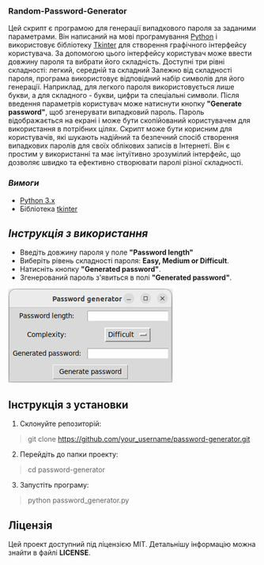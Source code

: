 ### Random-Password-Generator
Цей скрипт є програмою для генерації випадкового пароля за заданими параметрами. Він написаний на мові програмування [Python](https://www.python.org/downloads/) і використовує бібліотеку [Tkinter](https://docs.python.org/uk/3/library/tkinter.html) для створення графічного інтерфейсу користувача. За допомогою цього інтерфейсу користувач може ввести довжину пароля та вибрати його складність. Доступні три рівні складності: легкий, середній та складний
Залежно від складності пароля, програма використовує відповідний набір символів для його генерації. Наприклад, для легкого пароля використовується лише букви, а для складного - букви, цифри та спеціальні символи.
Після введення параметрів користувач може натиснути кнопку __"Generate password"__, щоб згенерувати випадковий пароль. Пароль відображається на екрані і може бути скопійований користувачем для використання в потрібних цілях. 
Скрипт може бути корисним для користувачів, які шукають надійний та безпечний спосіб створення випадкових паролів для своїх облікових записів в Інтернеті. Він є простим у використанні та має інтуїтивно зрозумілий інтерфейс, що дозволяє швидко та ефективно створювати паролі різної складності.
### ___Вимоги___
* [Python 3.x](https://www.python.org/downloads/)
* Бібліотека [tkinter](https://docs.python.org/uk/3/library/tkinter.html)

## ___Інструкція з використання___

* Введіть довжину пароля у поле __"Password length"__
* Виберіть рівень складності пароля: __Easy, Medium or Difficult__.
* Натисніть кнопку __"Generated password"__.
* Згенерований пароль з'явиться в полі __"Generated password"__.

![pass_generator](pass_generator.png)

## Інструкція з установки

1. Склонуйте репозиторій:
> git clone https://github.com/your_username/password-generator.git
2. Перейдіть до папки проекту:
> cd password-generator
3. Запустіть програму:
> python password_generator.py

## Ліцензія

Цей проект доступний під ліцензією MIT. Детальнішу інформацію можна знайти в файлі __LICENSE__.
